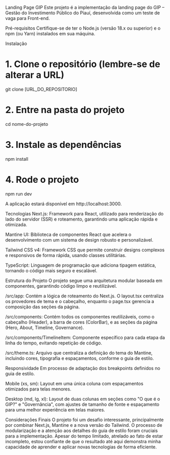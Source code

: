 Landing Page GIP
Este projeto é a implementação da landing page do GIP – Gestão do Investimento Público do Piauí, desenvolvida como um teste de vaga para Front-end.

Pré-requisitos
Certifique-se de ter o Node.js (versão 18.x ou superior) e o npm (ou Yarn) instalados em sua máquina.

Instalação
# 1. Clone o repositório (lembre-se de alterar a URL)
git clone [URL_DO_REPOSITORIO]

# 2. Entre na pasta do projeto
cd nome-do-projeto

# 3. Instale as dependências
npm install

# 4. Rode o projeto
npm run dev

A aplicação estará disponível em http://localhost:3000.

Tecnologias
Next.js: Framework para React, utilizado para renderização do lado do servidor (SSR) e roteamento, garantindo uma aplicação rápida e otimizada.

Mantine UI: Biblioteca de componentes React que acelera o desenvolvimento com um sistema de design robusto e personalizável.

Tailwind CSS v4: Framework CSS que permite construir designs complexos e responsivos de forma rápida, usando classes utilitárias.

TypeScript: Linguagem de programação que adiciona tipagem estática, tornando o código mais seguro e escalável.

Estrutura do Projeto
O projeto segue uma arquitetura modular baseada em componentes, garantindo código limpo e reutilizável.

/src/app: Contém a lógica de roteamento do Next.js. O layout.tsx centraliza os provedores de tema e o cabeçalho, enquanto o page.tsx gerencia a composição das seções da página.

/src/components: Contém todos os componentes reutilizáveis, como o cabeçalho (Header), a barra de cores (ColorBar), e as seções da página (Hero, About, Timeline, Governance).

/src/components/TimelineItem: Componente específico para cada etapa da linha do tempo, evitando repetição de código.

/src/theme.ts: Arquivo que centraliza a definição do tema do Mantine, incluindo cores, tipografia e espaçamentos, conforme o guia de estilo.

Responsividade
Em processo de adaptação dos breakpoints definidos no guia de estilo.

Mobile (xs, sm): Layout em uma única coluna com espaçamentos otimizados para telas menores.

Desktop (md, lg, xl): Layout de duas colunas em seções como "O que é o GIP?" e "Governância", com ajustes de tamanho de fonte e espaçamento para uma melhor experiência em telas maiores.

Considerações Finais
O projeto foi um desafio interessante, principalmente por combinar Next.js, Mantine e a nova versão do Tailwind. O processo de modularização e a atenção aos detalhes do guia de estilo foram cruciais para a implementação. Apesar do tempo limitado, atrelado ao fato de estar incompleto, estou confiante de que o resultado até aqui demonstra minha capacidade de aprender e aplicar novas tecnologias de forma eficiente.
